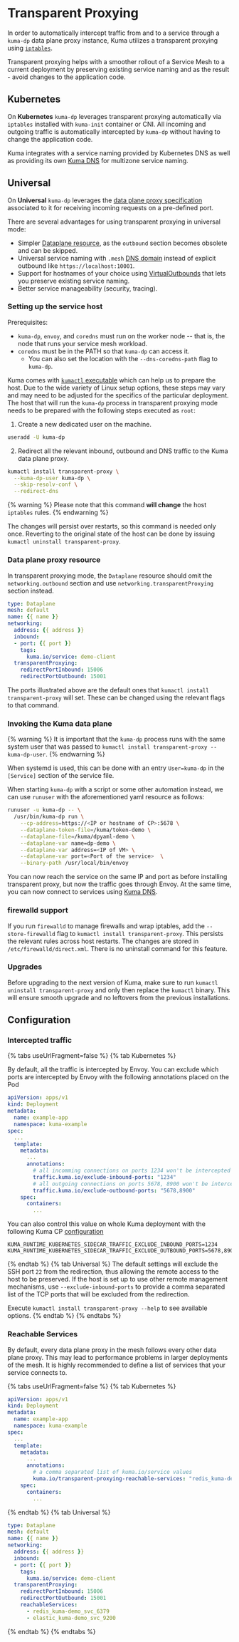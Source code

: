 ---
---
# Transparent Proxying

In order to automatically intercept traffic from and to a service through a `kuma-dp` data plane proxy instance, Kuma utilizes a transparent proxying using [`iptables`](https://linux.die.net/man/8/iptables).

Transparent proxying helps with a smoother rollout of a Service Mesh to a current deployment by preserving existing service naming and as the result - avoid changes to the application code.

## Kubernetes

On **Kubernetes** `kuma-dp` leverages transparent proxying automatically via `iptables` installed with `kuma-init` container or CNI.
All incoming and outgoing traffic is automatically intercepted by `kuma-dp` without having to change the application code.

Kuma integrates with a service naming provided by Kubernetes DNS as well as providing its own [Kuma DNS](dns) for multizone service naming.

## Universal

On **Universal** `kuma-dp` leverages the [data plane proxy specification](../reference/dpp-specification) associated to it for receiving incoming requests on a pre-defined port.

There are several advantages for using transparent proxying in universal mode:

 * Simpler [Dataplane resource](../reference/dpp-specification), as the `outbound` section becomes obsolete and can be skipped.
 * Universal service naming with `.mesh` [DNS domain](dns) instead of explicit outbound like `https://localhost:10001`.
 * Support for hostnames of your choice using [VirtualOutbounds](../policies/virtual-outbound) that lets you preserve existing service naming.
 * Better service manageability (security, tracing).

### Setting up the service host

Prerequisites:

- `kuma-dp`, `envoy`, and `coredns` must run on the worker node -- that is, the node that runs your service mesh workload.
- `coredns` must be in the PATH so that `kuma-dp` can access it.
    - You can also set the location with the `--dns-coredns-path` flag to `kuma-dp`.

Kuma comes with [`kumactl` executable](../explore/cli) which can help us to prepare the host. Due to the wide variety of Linux setup options, these steps may vary and may need to be adjusted for the specifics of the particular deployment.
The host that will run the `kuma-dp` process in transparent proxying mode needs to be prepared with the following steps executed as `root`:

 1. Create a new dedicated user on the machine.
 
```sh
useradd -U kuma-dp
```

 2. Redirect all the relevant inbound, outbound and DNS traffic to the Kuma data plane proxy.
```sh
kumactl install transparent-proxy \
  --kuma-dp-user kuma-dp \
  --skip-resolv-conf \
  --redirect-dns
```

{% warning %}
Please note that this command **will change** the host `iptables` rules.
{% endwarning %}

The changes will persist over restarts, so this command is needed only once. Reverting to the original state of the host can be done by issuing `kumactl uninstall transparent-proxy`.

### Data plane proxy resource

In transparent proxying mode, the `Dataplane` resource should omit the `networking.outbound` section and use `networking.transparentProxying` section instead.

```yaml
type: Dataplane
mesh: default
name: {{ name }}
networking:
  address: {{ address }}
  inbound:
  - port: {{ port }}
    tags:
      kuma.io/service: demo-client
  transparentProxying:
    redirectPortInbound: 15006
    redirectPortOutbound: 15001
```

The ports illustrated above are the default ones that `kumactl install transparent-proxy` will set. These can be changed using the relevant flags to that command.

### Invoking the Kuma data plane

{% warning %}
It is important that the `kuma-dp` process runs with the same system user that was passed to `kumactl install transparent-proxy --kuma-dp-user`.
{% endwarning %}

When systemd is used, this can be done with an entry `User=kuma-dp` in the `[Service]` section of the service file.

When starting `kuma-dp` with a script or some other automation instead, we can use `runuser` with the aforementioned yaml resource as follows:

```sh
runuser -u kuma-dp -- \
  /usr/bin/kuma-dp run \
    --cp-address=https://<IP or hostname of CP>:5678 \
    --dataplane-token-file=/kuma/token-demo \
    --dataplane-file=/kuma/dpyaml-demo \
    --dataplane-var name=dp-demo \
    --dataplane-var address=<IP of VM> \
    --dataplane-var port=<Port of the service>  \
    --binary-path /usr/local/bin/envoy
```

You can now reach the service on the same IP and port as before installing transparent proxy, but now the traffic goes through Envoy.
At the same time, you can now connect to services using [Kuma DNS](dns).

### firewalld support

If you run `firewalld` to manage firewalls and wrap iptables, add the `--store-firewalld` flag to `kumactl install transparent-proxy`. This persists the relevant rules across host restarts. The changes are stored in `/etc/firewalld/direct.xml`. There is no uninstall command for this feature.

### Upgrades

Before upgrading to the next version of Kuma, make sure to run `kumactl uninstall transparent-proxy` and only then replace the `kumactl` binary.
This will ensure smooth upgrade and no leftovers from the previous installations.

## Configuration

### Intercepted traffic

{% tabs useUrlFragment=false %}
{% tab Kubernetes %}

By default, all the traffic is intercepted by Envoy. You can exclude which ports are intercepted by Envoy with the following annotations placed on the Pod
```yaml
apiVersion: apps/v1
kind: Deployment
metadata:
  name: example-app
  namespace: kuma-example
spec:
  ...
  template:
    metadata:
      ...
      annotations:
        # all incomming connections on ports 1234 won't be intercepted by Envoy
        traffic.kuma.io/exclude-inbound-ports: "1234"
        # all outgoing connections on ports 5678, 8900 won't be intercepted by Envoy
        traffic.kuma.io/exclude-outbound-ports: "5678,8900"
    spec:
      containers:
        ...
```  

You can also control this value on whole Kuma deployment with the following Kuma CP [configuration](../documentation/configuration)
```
KUMA_RUNTIME_KUBERNETES_SIDECAR_TRAFFIC_EXCLUDE_INBOUND_PORTS=1234
KUMA_RUNTIME_KUBERNETES_SIDECAR_TRAFFIC_EXCLUDE_OUTBOUND_PORTS=5678,8900
```

{% endtab %}
{% tab Universal %}
The default settings will exclude the SSH port `22` from the redirection, thus allowing the remote access to the host to be preserved.
If the host is set up to use other remote management mechanisms, use `--exclude-inbound-ports` to provide a comma separated list of the TCP ports that will be excluded from the redirection.

Execute `kumactl install transparent-proxy --help` to see available options.
{% endtab %}
{% endtabs %}

### Reachable Services

By default, every data plane proxy in the mesh follows every other data plane proxy.
This may lead to performance problems in larger deployments of the mesh.
It is highly recommended to define a list of services that your service connects to.

{% tabs useUrlFragment=false %}
{% tab Kubernetes %}
```yaml
apiVersion: apps/v1
kind: Deployment
metadata:
  name: example-app
  namespace: kuma-example
spec:
  ...
  template:
    metadata:
      ...
      annotations:
        # a comma separated list of kuma.io/service values
        kuma.io/transparent-proxying-reachable-services: "redis_kuma-demo_svc_6379,elastic_kuma-demo_svc_9200"
    spec:
      containers:
        ...
```
{% endtab %}
{% tab Universal %}
```yaml
type: Dataplane
mesh: default
name: {{ name }}
networking:
  address: {{ address }}
  inbound:
  - port: {{ port }}
    tags:
      kuma.io/service: demo-client
  transparentProxying:
    redirectPortInbound: 15006
    redirectPortOutbound: 15001
    reachableServices:
      - redis_kuma-demo_svc_6379
      - elastic_kuma-demo_svc_9200 
```
{% endtab %}
{% endtabs %}
